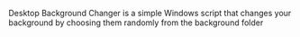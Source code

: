 Desktop Background Changer is a simple Windows script that changes your background
by choosing them randomly from the background folder
